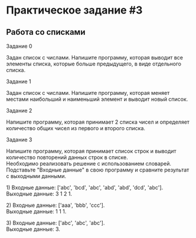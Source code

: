 <h1>Практическое задание #3</h1>
<h2>Работа со списками</h2>
<p>Задание 0</p>
<p>Задан список с числами. Напишите программу, которая выводит все элементы списка, которые больше предыдущего, в виде отдельного списка.</p>
<p>Задание 1</p>
<p>Задан список с числами. Напишите программу, которая меняет местами наибольший и наименьший элемент и выводит новый список.</p>
<p>Задание 2</p>
<p>Напишите программу, которая принимает 2 списка чисел и определяет количество общих чисел из первого и второго списка.</p>
<p>Задание 3</p>
<p>Напишите программу, которая принимает список строк и выводит количество повторений данных строк в списке.<br>
Необходимо реализовать решение с использованием словарей.<br>
Подставьте "Входные данные" в свою программу и сравните результат с выходными данными.</p>
<p>1) Входные данные: ['abc', 'bcd', 'abc', 'abd', 'abd', 'dcd', 'abc'].<br>
Выходные данные: 3 1 2 1.</p>
<p>2) Входные данные: ['aaa', 'bbb', 'ccc'].<br>
Выходные данные: 1 1 1.</p>
<p>3) Входные данные: ['abc', 'abc', 'abc'].<br>
Выходные данные: 3.</p>
